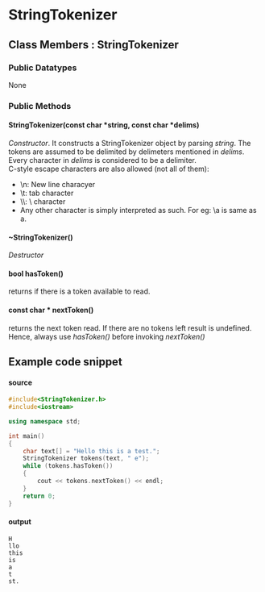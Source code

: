 # StringTokenizer
## Class Members : StringTokenizer
### Public Datatypes
None
### Public Methods
<h4> StringTokenizer(const char *string, const char *delims) </h4>
<i>Constructor</i>. It constructs a StringTokenizer object by parsing <i>string</i>. The tokens are assumed to be delimited by delimeters mentioned in <i>delims</i>. Every character in <i>delims</i> is considered to be a delimiter.</br>
C-style escape characters are also allowed (not all of them):</br>
<ul>
	<li>\n: New line characyer</li>
	<li>\t: tab character</li>
	<li>\\: \ character</li>
	<li>Any other character is simply interpreted as such. For eg: \a is same as a.</li>
</ul>
<h4> ~StringTokenizer() </h4>
<i>Destructor</i>
<h4> bool hasToken() </h4>
returns if there is a token available to read.
<h4> const char * nextToken() </h4>
returns the next token read. If there are no tokens left result is undefined. Hence, always use <i>hasToken()</i> before invoking <i>nextToken()</i>


## Example code snippet

<h4>source</h4>

```c++
#include<StringTokenizer.h>
#include<iostream>

using namespace std;

int main()
{
	char text[] = "Hello this is a test.";
	StringTokenizer tokens(text, " e");
	while (tokens.hasToken())
	{
		cout << tokens.nextToken() << endl;
	}
	return 0;
}
```

<h4>output</h4>

```
H
llo
this
is
a
t
st.
```
